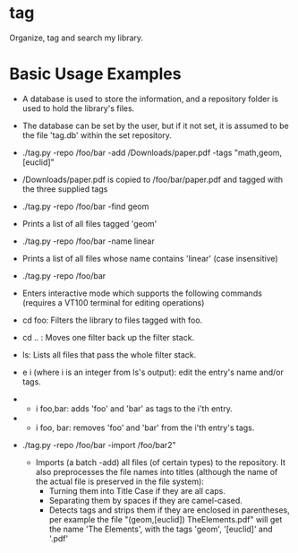 # tag
Organize, tag and search my library.

# Basic Usage Examples
 * A database is used to store the information, and a repository folder is used to hold the library's files.
 * The database can be set by the user, but if it not set, it is assumed to be the file 'tag.db' within the set repository.
 * ./tag.py -repo /foo/bar -add /Downloads/paper.pdf -tags "math,geom,[euclid]"
  * /Downloads/paper.pdf is copied to /foo/bar/paper.pdf and tagged with the three supplied tags
 * ./tag.py -repo /foo/bar -find geom
  * Prints a list of all files tagged 'geom' 
 * ./tag.py -repo /foo/bar -name linear
  * Prints a list of all files whose name contains 'linear' (case insensitive)
 * ./tag.py -repo /foo/bar

  * Enters interactive mode which supports the following commands (requires a VT100 terminal for editing operations)
   * cd foo: Filters the library to files tagged with foo.
   * cd .. : Moves one filter back up the filter stack.
   * ls: Lists all files that pass the whole filter stack.
   * e i (where i is an integer from ls's output): edit the entry's name and/or tags.
   * + i foo,bar: adds 'foo' and 'bar' as tags to the i'th entry.
   * - i foo, bar: removes 'foo' and 'bar' from the i'th entry's tags.

* ./tag.py -repo /foo/bar -import /foo/bar2"
  * Imports (a batch -add) all files (of certain types) to the repository. It also preprocesses the file names into titles (although the name of the actual file is preserved in the file system):
    * Turning them into Title Case if they are all caps.
    * Separating them by spaces if they are camel-cased.
    * Detects tags and strips them if they are enclosed in parentheses, per example the file "(geom,[euclid]) TheElements.pdf" will get the name 'The Elements', with the tags 'geom', '[euclid]' and '.pdf'
 

